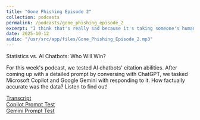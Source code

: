 ```yaml
---
title: "Gone Phishing Episode 2"
collection: podcasts
permalink: /podcasts/gone_phishing_episode_2
excerpt: "I think that's really sad because it's taking someone's human work and deconstructing it and possibly destroying it."
date: 2025-10-12
audio: "/usr/src/app/files/Gone_Phishing_Episode_2.mp3"
---
```

Statistics vs. AI Chatbots: Who Will Win?

For this week's podcast, we tested AI chatbots' citation abilities. After coming up with a detailed prompt by conversing with ChatGPT, we tasked Microsoft Copilot and Google Gemini with responding to it. How factually accurate was the data? Listen to find out!


[Transcript](https://docs.google.com/document/d/e/2PACX-1vRIPltOWWRTBjgqTrrPlxf446T8PERJfBthDv3dgcdpkxJW6tAEYeTpbPyNR2-xBfVdstJUi36GfAPI/pub)  
[Copilot Prompt Test](https://docs.google.com/document/d/e/2PACX-1vQnLoxpKg96zRqBSIFl8c9pf-CjPXaHqGaPMwPx_MTN7jjGrKiLtB-A3fC_OZU2acTfG5iOklzWvYT7/pub)  
[Gemini Prompt Test](https://docs.google.com/document/d/e/2PACX-1vQxgQaBCFb1I4J-9El8YEdi_c5S5kDhNgJUmOnDk4HVIiKicZULg5S8fdBfOn7ONPn4gMTctjkZOPbL/pub)
